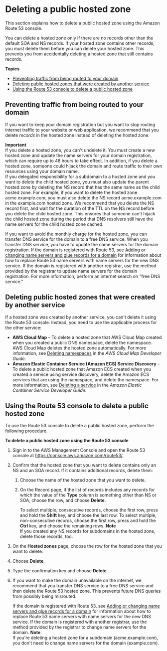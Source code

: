 # Deleting a public hosted zone<a name="DeleteHostedZone"></a>

This section explains how to delete a public hosted zone using the Amazon Route 53 console\.

You can delete a hosted zone only if there are no records other than the default SOA and NS records\. If your hosted zone contains other records, you must delete them before you can delete your hosted zone\. This prevents you from accidentally deleting a hosted zone that still contains records\.

**Topics**
+ [Preventing traffic from being routed to your domain](#delete-public-hosted-zone-stop-routing)
+ [Deleting public hosted zones that were created by another service](#delete-public-hosted-zone-created-by-another-service)
+ [Using the Route 53 console to delete a public hosted zone](#delete-public-hosted-zone-procedure)

## Preventing traffic from being routed to your domain<a name="delete-public-hosted-zone-stop-routing"></a>

If you want to keep your domain registration but you want to stop routing internet traffic to your website or web application, we recommend that you delete *records* in the hosted zone instead of deleting the hosted zone\.

**Important**  
If you delete a hosted zone, you can't undelete it\. You must create a new hosted zone and update the name servers for your domain registration, which can require up to 48 hours to take effect\. In addition, if you delete a hosted zone, someone could hijack the domain and route traffic to their own resources using your domain name\.  
If you delegated responsibility for a subdomain to a hosted zone and you want to delete the child hosted zone, you must also update the parent hosted zone by deleting the NS record that has the same name as the child hosted zone\. For example, if you want to delete the hosted zone acme\.example\.com, you must also delete the NS record acme\.example\.com in the example\.com hosted zone\. We recommend that you delete the NS record first, and wait for the duration of the TTL on the NS record before you delete the child hosted zone\. This ensures that someone can't hijack the child hosted zone during the period that DNS resolvers still have the name servers for the child hosted zone cached\.

If you want to avoid the monthly charge for the hosted zone, you can transfer DNS service for the domain to a free DNS service\. When you transfer DNS service, you have to update the name servers for the domain registration\. If the domain is registered with Route 53, see [Adding or changing name servers and glue records for a domain](domain-name-servers-glue-records.md) for information about how to replace Route 53 name servers with name servers for the new DNS service\. If the domain is registered with another registrar, use the method provided by the registrar to update name servers for the domain registration\. For more information, perform an internet search on "free DNS service\."

## Deleting public hosted zones that were created by another service<a name="delete-public-hosted-zone-created-by-another-service"></a>

If a hosted zone was created by another service, you can't delete it using the Route 53 console\. Instead, you need to use the applicable process for the other service:
+ **AWS Cloud Map** – To delete a hosted zone that AWS Cloud Map created when you created a public DNS namespace, delete the namespace\. AWS Cloud Map deletes the hosted zone automatically\. For more information, see [Deleting namespaces](https://docs.aws.amazon.com/cloud-map/latest/dg/deleting-namespaces.html) in the *AWS Cloud Map Developer Guide*\.
+ **Amazon Elastic Container Service \(Amazon ECS\) Service Discovery** – To delete a public hosted zone that Amazon ECS created when you created a service using service discovery, delete the Amazon ECS services that are using the namespace, and delete the namespace\. For more information, see [Deleting a service](https://docs.aws.amazon.com/AmazonECS/latest/developerguide/delete-service.html) in the *Amazon Elastic Container Service Developer Guide*\.

## Using the Route 53 console to delete a public hosted zone<a name="delete-public-hosted-zone-procedure"></a>

To use the Route 53 console to delete a public hosted zone, perform the following procedure\.

**To delete a public hosted zone using the Route 53 console**

1. Sign in to the AWS Management Console and open the Route 53 console at [https://console\.aws\.amazon\.com/route53/](https://console.aws.amazon.com/route53/)\.

1. Confirm that the hosted zone that you want to delete contains only an NS and an SOA record\. If it contains additional records, delete them:

   1. Choose the name of the hosted zone that you want to delete\.

   1. On the Record page, if the list of records includes any records for which the value of the **Type** column is something other than NS or SOA, choose the row, and choose **Delete**\.

      To select multiple, consecutive records, choose the first row, press and hold the **Shift** key, and choose the last row\. To select multiple, non\-consecutive records, choose the first row, press and hold the **Ctrl** key, and choose the remaining rows\. 
**Note**  
If you created any NS records for subdomains in the hosted zone, delete those records, too\.

1. On the **Hosted zones** page, choose the row for the hosted zone that you want to delete\.

1. Choose **Delete**\.

1. Type the confirmation key and choose **Delete**\.

1. If you want to make the domain unavailable on the internet, we recommend that you transfer DNS service to a free DNS service and then delete the Route 53 hosted zone\. This prevents future DNS queries from possibly being misrouted\. 

   If the domain is registered with Route 53, see [Adding or changing name servers and glue records for a domain](domain-name-servers-glue-records.md) for information about how to replace Route 53 name servers with name servers for the new DNS service\. If the domain is registered with another registrar, use the method provided by the registrar to change name servers for the domain\.
**Note**  
If you're deleting a hosted zone for a subdomain \(acme\.example\.com\), you don't need to change name servers for the domain \(example\.com\)\.